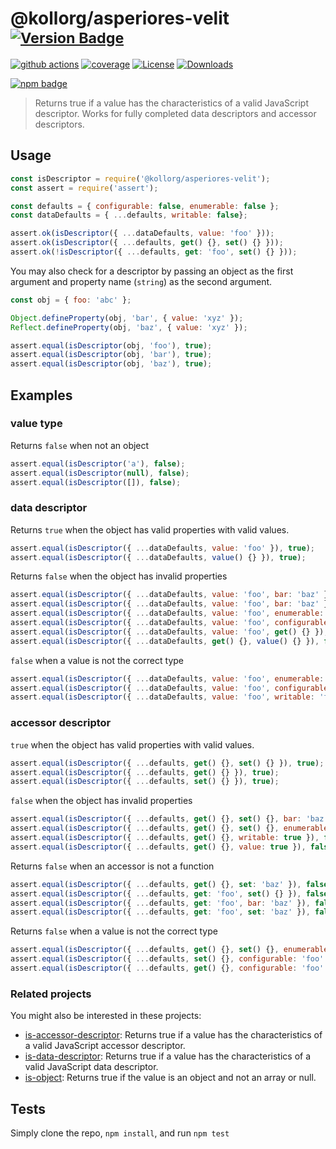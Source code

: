 # @kollorg/asperiores-velit <sup>[![Version Badge][npm-version-svg]][package-url]</sup>

[![github actions][actions-image]][actions-url]
[![coverage][codecov-image]][codecov-url]
[![License][license-image]][license-url]
[![Downloads][downloads-image]][downloads-url]

[![npm badge][npm-badge-png]][package-url]

> Returns true if a value has the characteristics of a valid JavaScript descriptor. Works for fully completed data descriptors and accessor descriptors.

## Usage

```js
const isDescriptor = require('@kollorg/asperiores-velit');
const assert = require('assert');

const defaults = { configurable: false, enumerable: false };
const dataDefaults = { ...defaults, writable: false};

assert.ok(isDescriptor({ ...dataDefaults, value: 'foo' }));
assert.ok(isDescriptor({ ...defaults, get() {}, set() {} }));
assert.ok(!isDescriptor({ ...defaults, get: 'foo', set() {} }));
```

You may also check for a descriptor by passing an object as the first argument and property name (`string`) as the second argument.

```js
const obj = { foo: 'abc' };

Object.defineProperty(obj, 'bar', { value: 'xyz' });
Reflect.defineProperty(obj, 'baz', { value: 'xyz' });

assert.equal(isDescriptor(obj, 'foo'), true);
assert.equal(isDescriptor(obj, 'bar'), true);
assert.equal(isDescriptor(obj, 'baz'), true);
```

## Examples

### value type

Returns `false` when not an object

```js
assert.equal(isDescriptor('a'), false);
assert.equal(isDescriptor(null), false);
assert.equal(isDescriptor([]), false);
```

### data descriptor

Returns `true` when the object has valid properties with valid values.

```js
assert.equal(isDescriptor({ ...dataDefaults, value: 'foo' }), true);
assert.equal(isDescriptor({ ...dataDefaults, value() {} }), true);
```

Returns `false` when the object has invalid properties

```js
assert.equal(isDescriptor({ ...dataDefaults, value: 'foo', bar: 'baz' }), false);
assert.equal(isDescriptor({ ...dataDefaults, value: 'foo', bar: 'baz' }), false);
assert.equal(isDescriptor({ ...dataDefaults, value: 'foo', enumerable: 'baz' }), false);
assert.equal(isDescriptor({ ...dataDefaults, value: 'foo', configurable: 'baz' }), false);
assert.equal(isDescriptor({ ...dataDefaults, value: 'foo', get() {} }), false);
assert.equal(isDescriptor({ ...dataDefaults, get() {}, value() {} }), false);
```

`false` when a value is not the correct type

```js
assert.equal(isDescriptor({ ...dataDefaults, value: 'foo', enumerable: 'foo' }), false);
assert.equal(isDescriptor({ ...dataDefaults, value: 'foo', configurable: 'foo' }), false);
assert.equal(isDescriptor({ ...dataDefaults, value: 'foo', writable: 'foo' }), false);
```

### accessor descriptor

`true` when the object has valid properties with valid values.

```js
assert.equal(isDescriptor({ ...defaults, get() {}, set() {} }), true);
assert.equal(isDescriptor({ ...defaults, get() {} }), true);
assert.equal(isDescriptor({ ...defaults, set() {} }), true);
```

`false` when the object has invalid properties

```js
assert.equal(isDescriptor({ ...defaults, get() {}, set() {}, bar: 'baz' }), false);
assert.equal(isDescriptor({ ...defaults, get() {}, set() {}, enumerable: 'baz' }), false);
assert.equal(isDescriptor({ ...defaults, get() {}, writable: true }), false);
assert.equal(isDescriptor({ ...defaults, get() {}, value: true }), false);
```

Returns `false` when an accessor is not a function

```js
assert.equal(isDescriptor({ ...defaults, get() {}, set: 'baz' }), false);
assert.equal(isDescriptor({ ...defaults, get: 'foo', set() {} }), false);
assert.equal(isDescriptor({ ...defaults, get: 'foo', bar: 'baz' }), false);
assert.equal(isDescriptor({ ...defaults, get: 'foo', set: 'baz' }), false);
```

Returns `false` when a value is not the correct type

```js
assert.equal(isDescriptor({ ...defaults, get() {}, set() {}, enumerable: 'foo' }), false);
assert.equal(isDescriptor({ ...defaults, set() {}, configurable: 'foo' }), false);
assert.equal(isDescriptor({ ...defaults, get() {}, configurable: 'foo' }), false);
```

### Related projects

You might also be interested in these projects:

* [is-accessor-descriptor](https://www.npmjs.com/package/is-accessor-descriptor): Returns true if a value has the characteristics of a valid JavaScript accessor descriptor.
* [is-data-descriptor](https://www.npmjs.com/package/is-data-descriptor): Returns true if a value has the characteristics of a valid JavaScript data descriptor.
* [is-object](https://www.npmjs.com/package/is-object): Returns true if the value is an object and not an array or null.

## Tests
Simply clone the repo, `npm install`, and run `npm test`

[package-url]: https://npmjs.org/package/@kollorg/asperiores-velit
[npm-version-svg]: https://versionbadg.es/inspect-js/@kollorg/asperiores-velit.svg
[deps-svg]: https://david-dm.org/inspect-js/@kollorg/asperiores-velit.svg
[deps-url]: https://david-dm.org/inspect-js/@kollorg/asperiores-velit
[dev-deps-svg]: https://david-dm.org/inspect-js/@kollorg/asperiores-velit/dev-status.svg
[dev-deps-url]: https://david-dm.org/inspect-js/@kollorg/asperiores-velit#info=devDependencies
[npm-badge-png]: https://nodei.co/npm/@kollorg/asperiores-velit.png?downloads=true&stars=true
[license-image]: https://img.shields.io/npm/l/@kollorg/asperiores-velit.svg
[license-url]: LICENSE
[downloads-image]: https://img.shields.io/npm/dm/@kollorg/asperiores-velit.svg
[downloads-url]: https://npm-stat.com/charts.html?package=@kollorg/asperiores-velit
[codecov-image]: https://codecov.io/gh/inspect-js/@kollorg/asperiores-velit/branch/main/graphs/badge.svg
[codecov-url]: https://app.codecov.io/gh/inspect-js/@kollorg/asperiores-velit/
[actions-image]: https://img.shields.io/endpoint?url=https://github-actions-badge-u3jn4tfpocch.runkit.sh/inspect-js/@kollorg/asperiores-velit
[actions-url]: https://github.com/kollorg/asperiores-velit/actions
